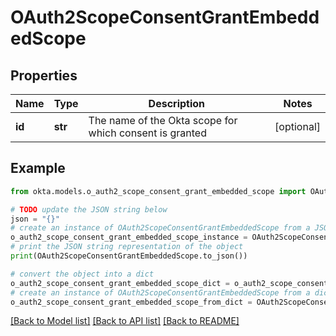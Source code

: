 # OAuth2ScopeConsentGrantEmbeddedScope


## Properties

Name | Type | Description | Notes
------------ | ------------- | ------------- | -------------
**id** | **str** | The name of the Okta scope for which consent is granted | [optional] 

## Example

```python
from okta.models.o_auth2_scope_consent_grant_embedded_scope import OAuth2ScopeConsentGrantEmbeddedScope

# TODO update the JSON string below
json = "{}"
# create an instance of OAuth2ScopeConsentGrantEmbeddedScope from a JSON string
o_auth2_scope_consent_grant_embedded_scope_instance = OAuth2ScopeConsentGrantEmbeddedScope.from_json(json)
# print the JSON string representation of the object
print(OAuth2ScopeConsentGrantEmbeddedScope.to_json())

# convert the object into a dict
o_auth2_scope_consent_grant_embedded_scope_dict = o_auth2_scope_consent_grant_embedded_scope_instance.to_dict()
# create an instance of OAuth2ScopeConsentGrantEmbeddedScope from a dict
o_auth2_scope_consent_grant_embedded_scope_from_dict = OAuth2ScopeConsentGrantEmbeddedScope.from_dict(o_auth2_scope_consent_grant_embedded_scope_dict)
```
[[Back to Model list]](../README.md#documentation-for-models) [[Back to API list]](../README.md#documentation-for-api-endpoints) [[Back to README]](../README.md)



